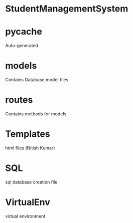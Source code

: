 # StudentManagementSystem

# __pycache__
Auto-generated

# models
Contains Database model files

# routes
Contains methods for models

# Templates
html files (Nitish Kumar)


# SQL
sql database creation file

# VirtualEnv
virtual environment

